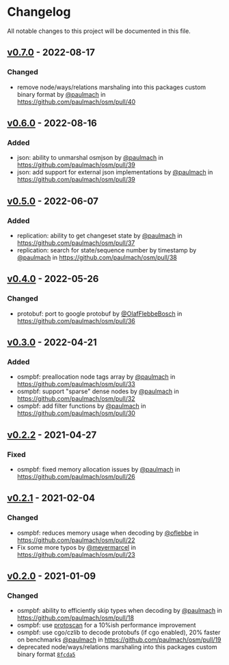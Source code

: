 # Changelog

All notable changes to this project will be documented in this file.

## [v0.7.0](https://github.com/paulmach/osm/compare/v0.6.0...v0.7.0) - 2022-08-17

### Changed

-   remove node/ways/relations marshaling into this packages custom binary format by [@paulmach](https://github.com/paulmach) in https://github.com/paulmach/osm/pull/40

## [v0.6.0](https://github.com/paulmach/osm/compare/v0.5.0...v0.6.0) - 2022-08-16

### Added

-   json: ability to unmarshal osmjson by [@paulmach](https://github.com/paulmach) in https://github.com/paulmach/osm/pull/39
-   json: add support for external json implementations by [@paulmach](https://github.com/paulmach) in https://github.com/paulmach/osm/pull/39

## [v0.5.0](https://github.com/paulmach/osm/compare/v0.4.0...v0.5.0) - 2022-06-07

### Added

-   replication: ability to get changeset state by [@paulmach](https://github.com/paulmach) in https://github.com/paulmach/osm/pull/37
-   replication: search for state/sequence number by timestamp by [@paulmach](https://github.com/paulmach) in https://github.com/paulmach/osm/pull/38

## [v0.4.0](https://github.com/paulmach/osm/compare/v0.3.0...v0.4.0) - 2022-05-26

### Changed

-   protobuf: port to google protobuf by [@OlafFlebbeBosch](https://github.com/OlafFlebbeBoch) in https://github.com/paulmach/osm/pull/36

## [v0.3.0](https://github.com/paulmach/osm/compare/v0.2.2...v0.3.0) - 2022-04-21

### Added

-   osmpbf: preallocation node tags array by [@paulmach](https://github.com/paulmach) in https://github.com/paulmach/osm/pull/33
-   osmpbf: support "sparse" dense nodes by [@paulmach](https://github.com/paulmach) in https://github.com/paulmach/osm/pull/32
-   osmpbf: add filter functions by [@paulmach](https://github.com/paulmach) in https://github.com/paulmach/osm/pull/30

## [v0.2.2](https://github.com/paulmach/osm/compare/v0.2.1...v0.2.2) - 2021-04-27

### Fixed

-   osmpbf: fixed memory allocation issues by [@paulmach](https://github.com/paulmach) in https://github.com/paulmach/osm/pull/26

## [v0.2.1](https://github.com/paulmach/osm/compare/v0.2.0...v0.2.1) - 2021-02-04

### Changed

-   osmpbf: reduces memory usage when decoding by [@oflebbe](https://github.com/oflebbe) in https://github.com/paulmach/osm/pull/22
-   Fix some more typos by [@meyermarcel](https://github.com/meyermarcel) in https://github.com/paulmach/osm/pull/23

## [v0.2.0](https://github.com/paulmach/osm/compare/v0.1.1...v0.2.0) - 2021-01-09

### Changed

-   osmpbf: ability to efficiently skip types when decoding by [@paulmach](https://github.com/paulmach) in https://github.com/paulmach/osm/pull/18
-   osmpbf: use [protoscan](https://github.com/paulmach/protoscan) for a 10%ish performance improvement
-   osmpbf: use cgo/czlib to decode protobufs (if cgo enabled), 20% faster on benchmarks [@paulmach](https://github.com/paulmach) in https://github.com/paulmach/osm/pull/19
-   deprecated node/ways/relations marshaling into this packages custom binary format [`8fcda5`](https://github.com/paulmach/osm/commit/8fcda5dc49b4767df63eccb5a25f3e63d5b17f4d)
